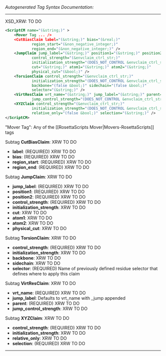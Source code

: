 <!-- THIS IS AN AUTOGENERATED FILE: Don't edit it directly, instead change the schema definition in the code itself. -->

_Autogenerated Tag Syntax Documentation:_

---
XSD_XRW: TO DO

```xml
<ScriptCM name="(&string;)" >
    <Mover Tag ... />
    <CutBiasClaim label="(&string;)" bias="(&real;)"
            region_start="(&non_negative_integer;)"
            region_end="(&non_negative_integer;)" />
    <JumpClaim jump_label="(&string;)" position1="(&string;)" position2="(&string;)"
            control_strength="(&envclaim_ctrl_str;)"
            initialization_strength="(DOES_NOT_CONTROL &envclaim_ctrl_str;)"
            cut="(&string;)" atom1="(&string;)" atom2="(&string;)"
            physical_cut="(&bool;)" />
    <TorsionClaim control_strength="(&envclaim_ctrl_str;)"
            initialization_strength="(DOES_NOT_CONTROL &envclaim_ctrl_str;)"
            backbone="(false &bool;)" sidechain="(false &bool;)"
            selector="(&string;)" />
    <VirtResClaim vrt_name="(&string;)" jump_label="(&string;)" parent="(&string;)"
            jump_control_strength="(DOES_NOT_CONTROL &envclaim_ctrl_str;)" />
    <XYZClaim control_strength="(&envclaim_ctrl_str;)"
            initialization_strength="(DOES_NOT_CONTROL &envclaim_ctrl_str;)"
            relative_only="(false &bool;)" selection="(&string;)" />
</ScriptCM>
```



"Mover Tag": Any of the [[RosettaScripts Mover|Movers-RosettaScripts]] tags

Subtag **CutBiasClaim**:   XRW TO DO

-   **label**: (REQUIRED) XRW TO DO
-   **bias**: (REQUIRED) XRW TO DO
-   **region_start**: (REQUIRED) XRW TO DO
-   **region_end**: (REQUIRED) XRW TO DO

Subtag **JumpClaim**:   XRW TO DO

-   **jump_label**: (REQUIRED) XRW TO DO
-   **position1**: (REQUIRED) XRW TO DO
-   **position2**: (REQUIRED) XRW TO DO
-   **control_strength**: (REQUIRED) XRW TO DO
-   **initialization_strength**: XRW TO DO
-   **cut**: XRW TO DO
-   **atom1**: XRW TO DO
-   **atom2**: XRW TO DO
-   **physical_cut**: XRW TO DO

Subtag **TorsionClaim**:   XRW TO DO

-   **control_strength**: (REQUIRED) XRW TO DO
-   **initialization_strength**: XRW TO DO
-   **backbone**: XRW TO DO
-   **sidechain**: XRW TO DO
-   **selector**: (REQUIRED) Name of previously defined residue selector that defines where to apply this claim

Subtag **VirtResClaim**:   XRW TO DO

-   **vrt_name**: (REQUIRED) XRW TO DO
-   **jump_label**: Defaults to vrt_name with _jump appended
-   **parent**: (REQUIRED) XRW TO DO
-   **jump_control_strength**: XRW TO DO

Subtag **XYZClaim**:   XRW TO DO

-   **control_strength**: (REQUIRED) XRW TO DO
-   **initialization_strength**: XRW TO DO
-   **relative_only**: XRW TO DO
-   **selection**: (REQUIRED) XRW TO DO

---
